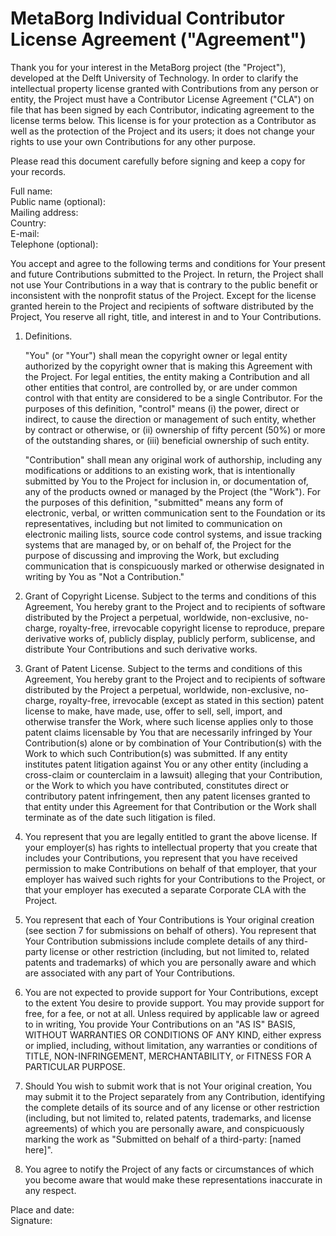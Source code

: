 # MetaBorg Individual Contributor License Agreement ("Agreement")

Thank you for your interest in the MetaBorg project (the "Project"),
developed at the Delft University of Technology. In order to clarify
the intellectual property license granted with Contributions from any
person or entity, the Project must have a Contributor License
Agreement ("CLA") on file that has been signed by each Contributor,
indicating agreement to the license terms below. This license is for
your protection as a Contributor as well as the protection of the
Project and its users; it does not change your rights to use your own
Contributions for any other purpose.

Please read this document carefully before signing and keep a copy for
your records.

Full name:<br/>
Public name (optional):<br/>
Mailing address:<br/>
Country:<br/>
E-mail:<br/>
Telephone (optional):<br/>

You accept and agree to the following terms and conditions for Your
present and future Contributions submitted to the Project. In return,
the Project shall not use Your Contributions in a way that is contrary
to the public benefit or inconsistent with the nonprofit status of the
Project. Except for the license granted herein to the Project and
recipients of software distributed by the Project, You reserve all
right, title, and interest in and to Your Contributions.

1. Definitions.

   "You" (or "Your") shall mean the copyright owner or legal entity
   authorized by the copyright owner that is making this Agreement
   with the Project. For legal entities, the entity making a
   Contribution and all other entities that control, are controlled
   by, or are under common control with that entity are considered to
   be a single Contributor. For the purposes of this definition,
   "control" means (i) the power, direct or indirect, to cause the
   direction or management of such entity, whether by contract or
   otherwise, or (ii) ownership of fifty percent (50%) or more of the
   outstanding shares, or (iii) beneficial ownership of such entity.

   "Contribution" shall mean any original work of authorship,
   including any modifications or additions to an existing work, that
   is intentionally submitted by You to the Project for inclusion in,
   or documentation of, any of the products owned or managed by the
   Project (the "Work"). For the purposes of this definition,
   "submitted" means any form of electronic, verbal, or written
   communication sent to the Foundation or its representatives,
   including but not limited to communication on electronic mailing
   lists, source code control systems, and issue tracking systems that
   are managed by, or on behalf of, the Project for the purpose of
   discussing and improving the Work, but excluding communication that
   is conspicuously marked or otherwise designated in writing by You
   as "Not a Contribution."

2. Grant of Copyright License. Subject to the terms and conditions of
   this Agreement, You hereby grant to the Project and to recipients
   of software distributed by the Project a perpetual, worldwide,
   non-exclusive, no-charge, royalty-free, irrevocable copyright
   license to reproduce, prepare derivative works of, publicly
   display, publicly perform, sublicense, and distribute Your
   Contributions and such derivative works.

3. Grant of Patent License. Subject to the terms and conditions of
   this Agreement, You hereby grant to the Project and to recipients
   of software distributed by the Project a perpetual, worldwide,
   non-exclusive, no-charge, royalty-free, irrevocable (except as
   stated in this section) patent license to make, have made, use,
   offer to sell, sell, import, and otherwise transfer the Work, where
   such license applies only to those patent claims licensable by You
   that are necessarily infringed by Your Contribution(s) alone or by
   combination of Your Contribution(s) with the Work to which such
   Contribution(s) was submitted. If any entity institutes patent
   litigation against You or any other entity (including a cross-claim
   or counterclaim in a lawsuit) alleging that your Contribution, or
   the Work to which you have contributed, constitutes direct or
   contributory patent infringement, then any patent licenses granted
   to that entity under this Agreement for that Contribution or the
   Work shall terminate as of the date such litigation is filed.

4. You represent that you are legally entitled to grant the above
   license. If your employer(s) has rights to intellectual property
   that you create that includes your Contributions, you represent
   that you have received permission to make Contributions on behalf
   of that employer, that your employer has waived such rights for
   your Contributions to the Project, or that your employer has
   executed a separate Corporate CLA with the Project.

5. You represent that each of Your Contributions is Your original
   creation (see section 7 for submissions on behalf of others). You
   represent that Your Contribution submissions include complete
   details of any third-party license or other restriction (including,
   but not limited to, related patents and trademarks) of which you
   are personally aware and which are associated with any part of Your
   Contributions.

6. You are not expected to provide support for Your Contributions,
   except to the extent You desire to provide support. You may provide
   support for free, for a fee, or not at all. Unless required by
   applicable law or agreed to in writing, You provide Your
   Contributions on an "AS IS" BASIS, WITHOUT WARRANTIES OR CONDITIONS
   OF ANY KIND, either express or implied, including, without
   limitation, any warranties or conditions of TITLE, NON-INFRINGEMENT,
   MERCHANTABILITY, or FITNESS FOR A PARTICULAR PURPOSE.

7. Should You wish to submit work that is not Your original creation,
   You may submit it to the Project separately from any Contribution,
   identifying the complete details of its source and of any license
   or other restriction (including, but not limited to, related
   patents, trademarks, and license agreements) of which you are
   personally aware, and conspicuously marking the work as "Submitted
   on behalf of a third-party: [named here]".

8. You agree to notify the Project of any facts or circumstances of
   which you become aware that would make these representations
   inaccurate in any respect.

Place and date:<br/>
Signature:</br>
